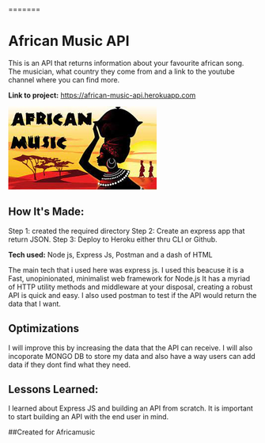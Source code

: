 
=======
# African Music API
This is an API that returns information about your favourite african song. The musician, what country they come from and a link to the youtube channel where you can find more.

**Link to project:** https://african-music-api.herokuapp.com

![alt tag](public/images/african-music.jpeg)


## How It's Made:
 Step 1: created the required directory
 Step 2: Create an express app that return JSON.
 Step 3: Deploy to Heroku either thru CLI or Github.

**Tech used:** Node js, Express Js, Postman and a dash of HTML

The main tech that i used here was express js. I used this beacuse it is a Fast, unopinionated, minimalist web framework for Node.js It has a myriad of HTTP utility methods and middleware at your disposal, creating a robust API is quick and easy. I also used postman to test if the API would return the data that I want.

## Optimizations
I will improve this by increasing the data that the API can receive. I will also incoporate MONGO DB to store my data and also have a way users can add data if they dont find what they need.

## Lessons Learned:

I learned about Express JS and building an API from scratch. 
It is important to start building an API with the end user in mind.


##Created for Africamusic
